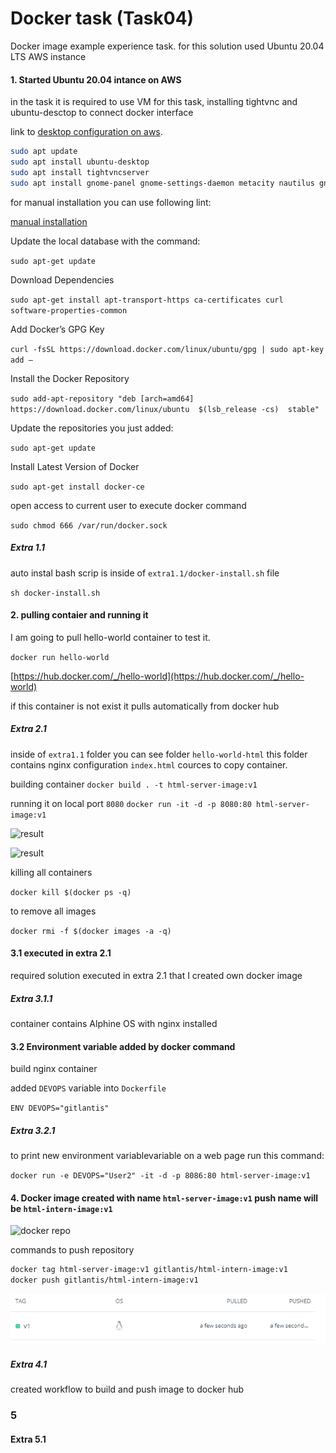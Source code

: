 # Docker task (Task04)

Docker image example experience task.
for this solution used Ubuntu 20.04 LTS AWS instance

#### 1. Started Ubuntu 20.04 intance on AWS
 
in the task it is required to use VM for this task, 
installing tightvnc and ubuntu-desctop to connect docker interface

link to [desktop configuration on aws](https://ubuntu.com/tutorials/ubuntu-desktop-aws#1-overview).

 ```sh
 sudo apt update
 sudo apt install ubuntu-desktop
 sudo apt install tightvncserver
 sudo apt install gnome-panel gnome-settings-daemon metacity nautilus gnome-terminal
 ```
for manual installation you can use following lint:

[manual installation](https://phoenixnap.com/kb/how-to-install-docker-on-ubuntu-18-04)

Update the local database with the command:

```sudo apt-get update```

Download Dependencies

```sudo apt-get install apt-transport-https ca-certificates curl software-properties-common```

Add Docker’s GPG Key

```curl -fsSL https://download.docker.com/linux/ubuntu/gpg | sudo apt-key add –```

Install the Docker Repository

```sudo add-apt-repository "deb [arch=amd64] https://download.docker.com/linux/ubuntu  $(lsb_release -cs)  stable" ```


Update the repositories you just added:

```sudo apt-get update```

Install Latest Version of Docker

```sudo apt-get install docker-ce```

open access to current user to execute docker command

```sudo chmod 666 /var/run/docker.sock```

##### **Extra 1.1**

auto instal bash scrip is inside of ```extra1.1/docker-install.sh``` file

```sh docker-install.sh```

#### 2. pulling contaier and running it

I am going to pull hello-world container to test it.

```docker run hello-world```

[https://hub.docker.com/_/hello-world](https://hub.docker.com/_/hello-world)

if this container is not exist it pulls automatically from docker hub

##### **Extra 2.1**

inside of ```extra1.1``` folder you can see folder ```hello-world-html```
this folder contains nginx configuration ```index.html``` cources to copy container.

building container
```docker build . -t html-server-image:v1```

running it on local port ```8080```
```docker run -it -d -p 8080:80 html-server-image:v1```

![result](./extra2.1/assets/result.png)

![result](./extra2.1/assets/full_result.png)

killing all containers

```docker kill $(docker ps -q)```

to remove all images

```docker rmi -f $(docker images -a -q)```

#### 3.1 executed in extra 2.1 
required solution executed in extra 2.1 that I created own docker image

##### Extra 3.1.1
container contains Alphine OS with nginx installed

#### 3.2 Environment variable added by docker command

build nginx container 

added ```DEVOPS``` variable into ```Dockerfile```

```ENV DEVOPS="gitlantis"```

##### Extra 3.2.1

to print new environment variablevariable on a web page  run this command:

```docker run -e DEVOPS="User2" -it -d -p 8086:80 html-server-image:v1```

#### 4. Docker image created with name ```html-server-image:v1``` push name will be ```html-intern-image:v1```

![docker repo](./Extra4.1/assets/docker_repo.png)

commands to push repository
```sh
docker tag html-server-image:v1 gitlantis/html-intern-image:v1
docker push gitlantis/html-intern-image:v1
 ```

 ![after push](./Extra4.1/assets/after_push.png)

##### Extra 4.1

created workflow to build and push image to docker hub


### 5

#### Extra 5.1 